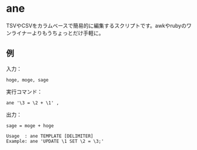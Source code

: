 # ane

TSVやCSVをカラムベースで簡易的に編集するスクリプトです。awkやrubyのワンライナーよりもうちょっとだけ手軽に。


## 例

入力：

```
hoge, moge, sage
```

実行コマンド：

```
ane '\3 = \2 + \1' ,
```

出力：

```
sage = moge + hoge
```

```
Usage  : ane TEMPLATE [DELIMITER]
Example: ane 'UPDATE \1 SET \2 = \3;'
```
